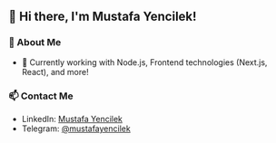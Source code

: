## 👋 Hi there, I'm Mustafa Yencilek!

### 🌟 About Me
- 🚀 Currently working with Node.js, Frontend technologies (Next.js, React), and more!


### 📫 Contact Me
- LinkedIn: [Mustafa Yencilek](https://www.linkedin.com/in/mustafayencilek/)
- Telegram: [@mustafayencilek](https://t.me/mustafayencilek)

<!--
**MustafaYencilek/MustafaYencilek** is a ✨ _special_ ✨ repository because its `README.md` (this file) appears on your GitHub profile.
-->
